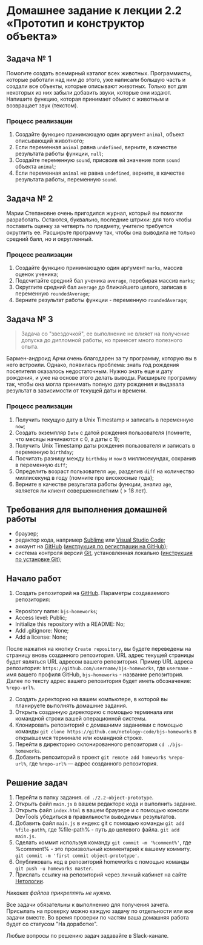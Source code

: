 # Домашнее задание к лекции 2.2 «Прототип и конструктор объекта»

## Задача № 1

Помогите создать всемирный каталог всех животных. Программисты, которые работали над ним до этого, уже написали большую часть и создали все объекты, которые описывают животных. Только вот для некоторых из них забыли добавить звуки, которые они издают. Напишите функцию, которая принимает объект с животным и возвращает звук (текстом).

### Процесс реализации
1. Создайте функцию принимающую один аргумент `animal`, объект описывающий животного;
2. Если переменная `animal` равна `undefined`, верните, в качестве результата работы функции, `null`;
3. Создайте переменную `sound`, присвоив ей значение поля `sound` объекта `animal`;
4. Если переменная `animal` не равна `undefined`, верните, в качестве результата работы, переменную `sound`.

## Задача № 2

Марии Степановне очень пригодился журнал, который вы помогли разработать. Остаются, буквально, последние штрихи: для того чтобы поставить оценку за четверть по предмету, учителю требуется округлить ее. Расширьте программу так, чтобы она выводила не только средний балл, но и округленный.

### Процесс реализации
1. Создайте функцию принимающую один аргумент `marks`, массив оценок ученика;
2. Подсчитайте средний бал ученика `average`, перебирая массив `marks`;
3. Округлите средний бал `average` до ближайшего целого, записав в переменную `roundedAverage`;
4. Верните результат работы функции - переменную `roundedAverage`;

## Задача № 3

> Задача со "звездочкой", ее выполнение не влияет на получение допуска до дипломной работы, но принесет много полезного опыта.

Бармен-андроид Арчи очень благодарен за ту программу, которую вы в него встроили. Однако, появилась проблема: знать год рождения посетителя оказалось недостаточным. Нужно знать еще и дату рождения, и уже на основе этого делать выводы. Расширьте программу так, чтобы она могла принимать полную дату рождения и выдавала результат в зависимости от текущей даты и времени.

### Процесс реализации
1. Получить текущую дату в Unix Timestamp и записать в переменную `now`;
2. Создать экземпляр `Date` с датой рождения пользователя (помните, что месяцы начинаются с 0, а даты с 1);
3. Получить Unix Timestamp даты рождения пользователя и записать в переменную `birthday`;
4. Посчитать разницу между `birthday` и `now` в миллисекундах, сохранив в переменную `diff`;
5. Определить возраст пользователя `age`, разделив `diff` на количество миллисекунд в году (помните про високосные года);
6. Верните в качестве результата работы функции, анализ `age`, является ли клиент совершеннолетним ( > 18 лет). 

## Требования для выполнения домашней работы

* браузер;
* редактор кода, например [Sublime][1] или [Visual Studio Code][2];
* аккаунт на [GitHub][0] ([инструкция по регистрации на GitHub][3]);
* система контроля версий [Git][4], установленная локально ([инструкция по установке Git][5]);

## Начало работ

1. Создать репозиторий на [GitHub][0]. Параметры создаваемого репозитория:
* Repository name: `bjs-homeworks`;
* Access level: Public;
* Initialize this repository with a README: No;
* Add .gitignore: None;
* Add a license: None;

После нажатия на кнопку `Create repository`, вы будете переведены на страницу вновь созданного репозитория.
URL адрес текущей страницы будет являться URL адресом вашего репозитория.
Пример URL адреса репозитория: `https://github.com/username/bjs-homeworks`, где `username` - имя вашего профиля GitHub, `bjs-homeworks` - название репозитория. Далее по тексту адрес вашего репозитория будет иметь обозначение: `%repo-url%`.

2. Создать директорию на вашем компьютере, в которой вы планируете выполнять домашние задания.
3. Открыть созданную директорию с помощью терминала или командной строки вашей операционной системы.
4. Клонировать репозиторий с домашними заданиями с помощью команды `git clone https://github.com/netology-code/bjs-homeworks` в открывшемся терминале или командной строке.
5. Перейти в директорию склонированного репозитория `cd ./bjs-homeworks`.
6. Добавить репозиторий в проект `git remote add homeworks %repo-url%`, где `%repo-url%` — адрес созданного репозитория.

## Решение задач
1. Перейти в папку задания. `cd ./2.2-object-prototype`.
2. Открыть файл `main.js` в вашем редакторе кода и выполнить задание.
3. Открыть файл `index.html` в вашем браузере и с помощью консоли DevTools убедиться в правильности выводимых результатов.
4. Добавить файл `main.js` в индекс git с помощью команды `git add %file-path%`, где %file-path% - путь до целевого файла. `git add main.js`.
5. Сделать коммит используя команду `git commit -m '%comment%'`, где %comment% - это произвольный комментарий к вашему коммиту. `git commit -m 'first commit object-prototype'`.
6. Опубликовать код в репозиторий homeworks с помощью команды `git push -u homeworks master`.
7. Прислать ссылку на репозиторий через личный кабинет на сайте [Нетологии][6].

[0]: https://github.com/
[1]: https://www.sublimetext.com/
[2]: https://code.visualstudio.com/
[3]: https://github.com/netology-code/guides/blob/master/git/github.md
[4]: https://git-scm.com/
[5]: https://github.com/netology-code/guides/blob/master/git/REAMDE.md
[6]: https://netology.ru/

*Никаких файлов прикреплять не нужно.*

Все задачи обязательны к выполнению для получения зачета. Присылать на проверку можно каждую задачу по отдельности или все задачи вместе. Во время проверки по частям ваша домашняя работа будет со статусом "На доработке".

Любые вопросы по решению задач задавайте в Slack-канале.
